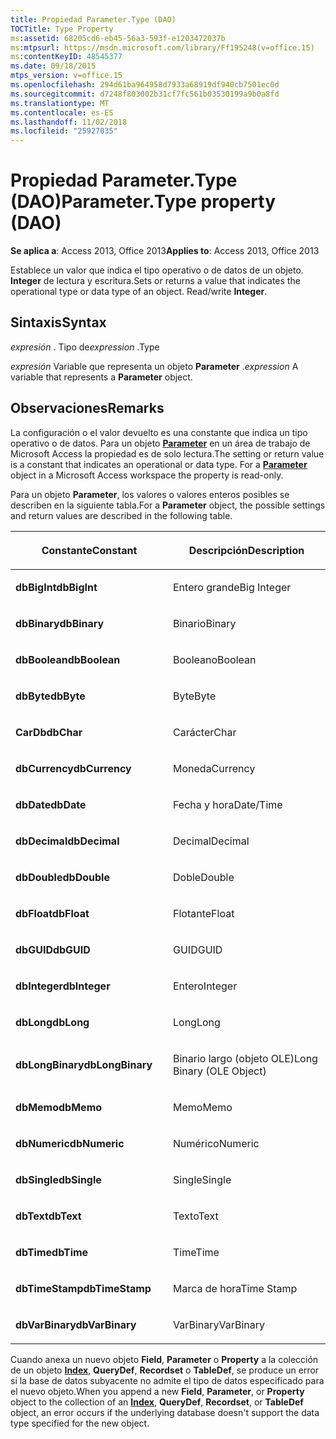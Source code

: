 ```yaml
---
title: Propiedad Parameter.Type (DAO)
TOCTitle: Type Property
ms:assetid: 68205cd6-eb45-56a3-593f-e1203472037b
ms:mtpsurl: https://msdn.microsoft.com/library/Ff195248(v=office.15)
ms:contentKeyID: 48545377
ms.date: 09/18/2015
mtps_version: v=office.15
ms.openlocfilehash: 294d61ba964958d7933a68919df940cb7501ec0d
ms.sourcegitcommit: d7248f803002b31cf7fc561b03530199a9b0a8fd
ms.translationtype: MT
ms.contentlocale: es-ES
ms.lasthandoff: 11/02/2018
ms.locfileid: "25927035"
---
```

# <a name="parametertype-property-dao"></a><span data-ttu-id="02ce6-102">Propiedad Parameter.Type (DAO)</span><span class="sxs-lookup"><span data-stu-id="02ce6-102">Parameter.Type property (DAO)</span></span>


<span data-ttu-id="02ce6-103">**Se aplica a**: Access 2013, Office 2013</span><span class="sxs-lookup"><span data-stu-id="02ce6-103">**Applies to**: Access 2013, Office 2013</span></span>

<span data-ttu-id="02ce6-p101">Establece un valor que indica el tipo operativo o de datos de un objeto. **Integer** de lectura y escritura.</span><span class="sxs-lookup"><span data-stu-id="02ce6-p101">Sets or returns a value that indicates the operational type or data type of an object. Read/write **Integer**.</span></span>

## <a name="syntax"></a><span data-ttu-id="02ce6-106">Sintaxis</span><span class="sxs-lookup"><span data-stu-id="02ce6-106">Syntax</span></span>

<span data-ttu-id="02ce6-107">*expresión* . Tipo de</span><span class="sxs-lookup"><span data-stu-id="02ce6-107">*expression* .Type</span></span>

<span data-ttu-id="02ce6-108">*expresión* Variable que representa un objeto **Parameter** .</span><span class="sxs-lookup"><span data-stu-id="02ce6-108">*expression* A variable that represents a **Parameter** object.</span></span>

## <a name="remarks"></a><span data-ttu-id="02ce6-109">Observaciones</span><span class="sxs-lookup"><span data-stu-id="02ce6-109">Remarks</span></span>

<span data-ttu-id="02ce6-p102">La configuración o el valor devuelto es una constante que indica un tipo operativo o de datos. Para un objeto **[Parameter](parameter-object-dao.md)** en un área de trabajo de Microsoft Access la propiedad es de solo lectura.</span><span class="sxs-lookup"><span data-stu-id="02ce6-p102">The setting or return value is a constant that indicates an operational or data type. For a **[Parameter](parameter-object-dao.md)** object in a Microsoft Access workspace the property is read-only.</span></span>

<span data-ttu-id="02ce6-112">Para un objeto **Parameter**, los valores o valores enteros posibles se describen en la siguiente tabla.</span><span class="sxs-lookup"><span data-stu-id="02ce6-112">For a **Parameter** object, the possible settings and return values are described in the following table.</span></span>

<table>
<colgroup>
<col style="width: 50%" />
<col style="width: 50%" />
</colgroup>
<thead>
<tr class="header">
<th><p><span data-ttu-id="02ce6-113">Constante</span><span class="sxs-lookup"><span data-stu-id="02ce6-113">Constant</span></span></p></th>
<th><p><span data-ttu-id="02ce6-114">Descripción</span><span class="sxs-lookup"><span data-stu-id="02ce6-114">Description</span></span></p></th>
</tr>
</thead>
<tbody>
<tr class="odd">
<td><p><span data-ttu-id="02ce6-115"><strong>dbBigInt</strong></span><span class="sxs-lookup"><span data-stu-id="02ce6-115"><strong>dbBigInt</strong></span></span></p></td>
<td><p><span data-ttu-id="02ce6-116">Entero grande</span><span class="sxs-lookup"><span data-stu-id="02ce6-116">Big Integer</span></span></p></td>
</tr>
<tr class="even">
<td><p><span data-ttu-id="02ce6-117"><strong>dbBinary</strong></span><span class="sxs-lookup"><span data-stu-id="02ce6-117"><strong>dbBinary</strong></span></span></p></td>
<td><p><span data-ttu-id="02ce6-118">Binario</span><span class="sxs-lookup"><span data-stu-id="02ce6-118">Binary</span></span></p></td>
</tr>
<tr class="odd">
<td><p><span data-ttu-id="02ce6-119"><strong>dbBoolean</strong></span><span class="sxs-lookup"><span data-stu-id="02ce6-119"><strong>dbBoolean</strong></span></span></p></td>
<td><p><span data-ttu-id="02ce6-120">Booleano</span><span class="sxs-lookup"><span data-stu-id="02ce6-120">Boolean</span></span></p></td>
</tr>
<tr class="even">
<td><p><span data-ttu-id="02ce6-121"><strong>dbByte</strong></span><span class="sxs-lookup"><span data-stu-id="02ce6-121"><strong>dbByte</strong></span></span></p></td>
<td><p><span data-ttu-id="02ce6-122">Byte</span><span class="sxs-lookup"><span data-stu-id="02ce6-122">Byte</span></span></p></td>
</tr>
<tr class="odd">
<td><p><span data-ttu-id="02ce6-123"><strong>CarDb</strong></span><span class="sxs-lookup"><span data-stu-id="02ce6-123"><strong>dbChar</strong></span></span></p></td>
<td><p><span data-ttu-id="02ce6-124">Carácter</span><span class="sxs-lookup"><span data-stu-id="02ce6-124">Char</span></span></p></td>
</tr>
<tr class="even">
<td><p><span data-ttu-id="02ce6-125"><strong>dbCurrency</strong></span><span class="sxs-lookup"><span data-stu-id="02ce6-125"><strong>dbCurrency</strong></span></span></p></td>
<td><p><span data-ttu-id="02ce6-126">Moneda</span><span class="sxs-lookup"><span data-stu-id="02ce6-126">Currency</span></span></p></td>
</tr>
<tr class="odd">
<td><p><span data-ttu-id="02ce6-127"><strong>dbDate</strong></span><span class="sxs-lookup"><span data-stu-id="02ce6-127"><strong>dbDate</strong></span></span></p></td>
<td><p><span data-ttu-id="02ce6-128">Fecha y hora</span><span class="sxs-lookup"><span data-stu-id="02ce6-128">Date/Time</span></span></p></td>
</tr>
<tr class="even">
<td><p><span data-ttu-id="02ce6-129"><strong>dbDecimal</strong></span><span class="sxs-lookup"><span data-stu-id="02ce6-129"><strong>dbDecimal</strong></span></span></p></td>
<td><p><span data-ttu-id="02ce6-130">Decimal</span><span class="sxs-lookup"><span data-stu-id="02ce6-130">Decimal</span></span></p></td>
</tr>
<tr class="odd">
<td><p><span data-ttu-id="02ce6-131"><strong>dbDouble</strong></span><span class="sxs-lookup"><span data-stu-id="02ce6-131"><strong>dbDouble</strong></span></span></p></td>
<td><p><span data-ttu-id="02ce6-132">Doble</span><span class="sxs-lookup"><span data-stu-id="02ce6-132">Double</span></span></p></td>
</tr>
<tr class="even">
<td><p><span data-ttu-id="02ce6-133"><strong>dbFloat</strong></span><span class="sxs-lookup"><span data-stu-id="02ce6-133"><strong>dbFloat</strong></span></span></p></td>
<td><p><span data-ttu-id="02ce6-134">Flotante</span><span class="sxs-lookup"><span data-stu-id="02ce6-134">Float</span></span></p></td>
</tr>
<tr class="odd">
<td><p><span data-ttu-id="02ce6-135"><strong>dbGUID</strong></span><span class="sxs-lookup"><span data-stu-id="02ce6-135"><strong>dbGUID</strong></span></span></p></td>
<td><p><span data-ttu-id="02ce6-136">GUID</span><span class="sxs-lookup"><span data-stu-id="02ce6-136">GUID</span></span></p></td>
</tr>
<tr class="even">
<td><p><span data-ttu-id="02ce6-137"><strong>dbInteger</strong></span><span class="sxs-lookup"><span data-stu-id="02ce6-137"><strong>dbInteger</strong></span></span></p></td>
<td><p><span data-ttu-id="02ce6-138">Entero</span><span class="sxs-lookup"><span data-stu-id="02ce6-138">Integer</span></span></p></td>
</tr>
<tr class="odd">
<td><p><span data-ttu-id="02ce6-139"><strong>dbLong</strong></span><span class="sxs-lookup"><span data-stu-id="02ce6-139"><strong>dbLong</strong></span></span></p></td>
<td><p><span data-ttu-id="02ce6-140">Long</span><span class="sxs-lookup"><span data-stu-id="02ce6-140">Long</span></span></p></td>
</tr>
<tr class="even">
<td><p><span data-ttu-id="02ce6-141"><strong>dbLongBinary</strong></span><span class="sxs-lookup"><span data-stu-id="02ce6-141"><strong>dbLongBinary</strong></span></span></p></td>
<td><p><span data-ttu-id="02ce6-142">Binario largo (objeto OLE)</span><span class="sxs-lookup"><span data-stu-id="02ce6-142">Long Binary (OLE Object)</span></span></p></td>
</tr>
<tr class="odd">
<td><p><span data-ttu-id="02ce6-143"><strong>dbMemo</strong></span><span class="sxs-lookup"><span data-stu-id="02ce6-143"><strong>dbMemo</strong></span></span></p></td>
<td><p><span data-ttu-id="02ce6-144">Memo</span><span class="sxs-lookup"><span data-stu-id="02ce6-144">Memo</span></span></p></td>
</tr>
<tr class="even">
<td><p><span data-ttu-id="02ce6-145"><strong>dbNumeric</strong></span><span class="sxs-lookup"><span data-stu-id="02ce6-145"><strong>dbNumeric</strong></span></span></p></td>
<td><p><span data-ttu-id="02ce6-146">Numérico</span><span class="sxs-lookup"><span data-stu-id="02ce6-146">Numeric</span></span></p></td>
</tr>
<tr class="odd">
<td><p><span data-ttu-id="02ce6-147"><strong>dbSingle</strong></span><span class="sxs-lookup"><span data-stu-id="02ce6-147"><strong>dbSingle</strong></span></span></p></td>
<td><p><span data-ttu-id="02ce6-148">Single</span><span class="sxs-lookup"><span data-stu-id="02ce6-148">Single</span></span></p></td>
</tr>
<tr class="even">
<td><p><span data-ttu-id="02ce6-149"><strong>dbText</strong></span><span class="sxs-lookup"><span data-stu-id="02ce6-149"><strong>dbText</strong></span></span></p></td>
<td><p><span data-ttu-id="02ce6-150">Texto</span><span class="sxs-lookup"><span data-stu-id="02ce6-150">Text</span></span></p></td>
</tr>
<tr class="odd">
<td><p><span data-ttu-id="02ce6-151"><strong>dbTime</strong></span><span class="sxs-lookup"><span data-stu-id="02ce6-151"><strong>dbTime</strong></span></span></p></td>
<td><p><span data-ttu-id="02ce6-152">Time</span><span class="sxs-lookup"><span data-stu-id="02ce6-152">Time</span></span></p></td>
</tr>
<tr class="even">
<td><p><span data-ttu-id="02ce6-153"><strong>dbTimeStamp</strong></span><span class="sxs-lookup"><span data-stu-id="02ce6-153"><strong>dbTimeStamp</strong></span></span></p></td>
<td><p><span data-ttu-id="02ce6-154">Marca de hora</span><span class="sxs-lookup"><span data-stu-id="02ce6-154">Time Stamp</span></span></p></td>
</tr>
<tr class="odd">
<td><p><span data-ttu-id="02ce6-155"><strong>dbVarBinary</strong></span><span class="sxs-lookup"><span data-stu-id="02ce6-155"><strong>dbVarBinary</strong></span></span></p></td>
<td><p><span data-ttu-id="02ce6-156">VarBinary</span><span class="sxs-lookup"><span data-stu-id="02ce6-156">VarBinary</span></span></p></td>
</tr>
</tbody>
</table>


<span data-ttu-id="02ce6-157">Cuando anexa un nuevo objeto **Field**, **Parameter** o **Property** a la colección de un objeto **[Index](index-object-dao.md)**, **QueryDef**, **Recordset** o **TableDef**, se produce un error si la base de datos subyacente no admite el tipo de datos especificado para el nuevo objeto.</span><span class="sxs-lookup"><span data-stu-id="02ce6-157">When you append a new **Field**, **Parameter**, or **Property** object to the collection of an **[Index](index-object-dao.md)**, **QueryDef**, **Recordset**, or **TableDef** object, an error occurs if the underlying database doesn't support the data type specified for the new object.</span></span>

